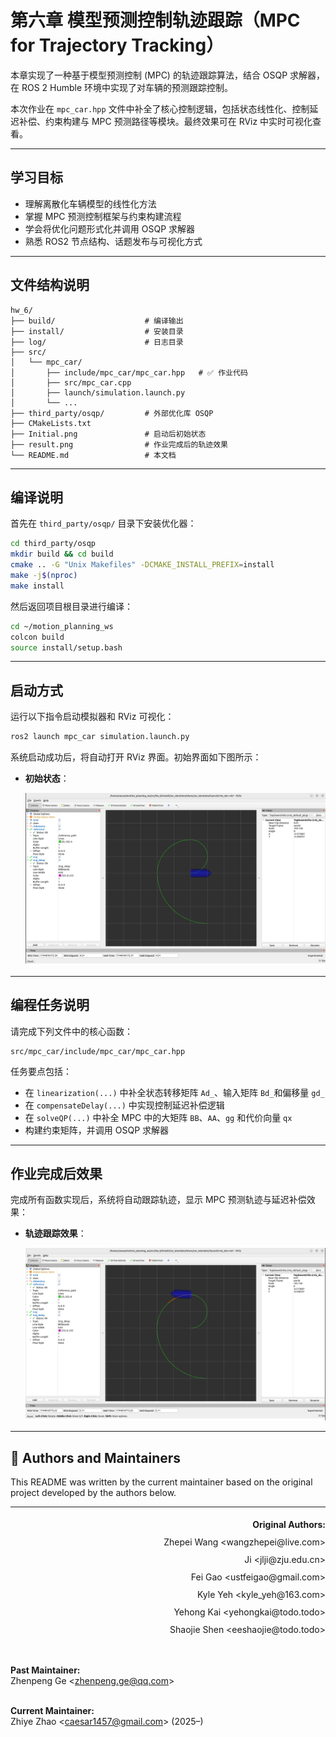 # 第六章 模型预测控制轨迹跟踪（MPC for Trajectory Tracking）

本章实现了一种基于模型预测控制 (MPC) 的轨迹跟踪算法，结合 OSQP 求解器，在 ROS 2 Humble 环境中实现了对车辆的预测跟踪控制。

本次作业在 `mpc_car.hpp` 文件中补全了核心控制逻辑，包括状态线性化、控制延迟补偿、约束构建与 MPC 预测路径等模块。最终效果可在 RViz 中实时可视化查看。

---

## 学习目标

- 理解离散化车辆模型的线性化方法  
- 掌握 MPC 预测控制框架与约束构建流程  
- 学会将优化问题形式化并调用 OSQP 求解器  
- 熟悉 ROS2 节点结构、话题发布与可视化方式  

---

## 文件结构说明

```
hw_6/
├── build/                    # 编译输出
├── install/                  # 安装目录
├── log/                      # 日志目录
├── src/
│   └── mpc_car/
│       ├── include/mpc_car/mpc_car.hpp   # ✅ 作业代码
│       ├── src/mpc_car.cpp
│       ├── launch/simulation.launch.py
│       └── ...
├── third_party/osqp/         # 外部优化库 OSQP
├── CMakeLists.txt
├── Initial.png               # 启动后初始状态
├── result.png                # 作业完成后的轨迹效果
└── README.md                 # 本文档
```

---

## 编译说明

首先在 `third_party/osqp/` 目录下安装优化器：

```bash
cd third_party/osqp
mkdir build && cd build
cmake .. -G "Unix Makefiles" -DCMAKE_INSTALL_PREFIX=install
make -j$(nproc)
make install
```

然后返回项目根目录进行编译：

```bash
cd ~/motion_planning_ws
colcon build
source install/setup.bash
```

---

## 启动方式

运行以下指令启动模拟器和 RViz 可视化：

```bash
ros2 launch mpc_car simulation.launch.py
```

系统启动成功后，将自动打开 RViz 界面。初始界面如下图所示：

- **初始状态**：

  ![](./Initial.png)

---

## 编程任务说明

请完成下列文件中的核心函数：

```
src/mpc_car/include/mpc_car/mpc_car.hpp
```

任务要点包括：

- 在 `linearization(...)` 中补全状态转移矩阵 `Ad_`、输入矩阵 `Bd_`和偏移量 `gd_`
- 在 `compensateDelay(...)` 中实现控制延迟补偿逻辑
- 在 `solveQP(...)` 中补全 MPC 中的大矩阵 `BB`、`AA`、`gg` 和代价向量 `qx`
- 构建约束矩阵，并调用 OSQP 求解器

---

## 作业完成后效果

完成所有函数实现后，系统将自动跟踪轨迹，显示 MPC 预测轨迹与延迟补偿效果：

- **轨迹跟踪效果**：

  ![](./result.png)

---

## 👥 Authors and Maintainers

This README was written by the current maintainer based on the original project developed by the authors below.

<hr/>

<p align="right" style="line-height: 2.0; font-size: 14px;">
  <strong>Original Authors:</strong><br>
  Zhepei Wang &lt;wangzhepei@live.com&gt;<br>
  Ji &lt;jlji@zju.edu.cn&gt;<br>
  Fei Gao &lt;ustfeigao@gmail.com&gt;<br>
  Kyle Yeh &lt;kyle_yeh@163.com&gt;<br>
  Yehong Kai &lt;yehongkai@todo.todo&gt;<br>
  Shaojie Shen &lt;eeshaojie@todo.todo&gt;<br><br>

  <strong>Past Maintainer:</strong><br>
  Zhenpeng Ge &lt;<a href="mailto:zhenpeng.ge@qq.com">zhenpeng.ge@qq.com</a>&gt;<br><br>

  <strong>Current Maintainer:</strong><br>
  Zhiye Zhao &lt;<a href="mailto:caesar1457@gmail.com">caesar1457@gmail.com</a>&gt; (2025–)
</p>

